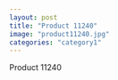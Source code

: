 ```yaml
---
layout: post
title: "Product 11240"
image: "product11240.jpg"
categories: "category1"
---
```

Product 11240
